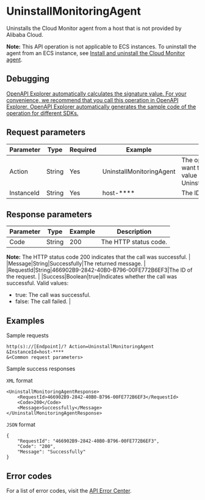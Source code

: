 # UninstallMonitoringAgent

Uninstalls the Cloud Monitor agent from a host that is not provided by Alibaba Cloud.

**Note:** This API operation is not applicable to ECS instances. To uninstall the agent from an ECS instance, see [Install and uninstall the Cloud Monitor agent](~~183482~~).

## Debugging

[OpenAPI Explorer automatically calculates the signature value. For your convenience, we recommend that you call this operation in OpenAPI Explorer. OpenAPI Explorer automatically generates the sample code of the operation for different SDKs.](https://api.aliyun.com/#product=Cms&api=UninstallMonitoringAgent&type=RPC&version=2019-01-01)

## Request parameters

|Parameter|Type|Required|Example|Description|
|---------|----|--------|-------|-----------|
|Action|String|Yes|UninstallMonitoringAgent|The operation that you want to perform. Set the value to UninstallMonitoringAgent. |
|InstanceId|String|Yes|host-\*\*\*\*|The ID of the host. |

## Response parameters

|Parameter|Type|Example|Description|
|---------|----|-------|-----------|
|Code|String|200|The HTTP status code.

 **Note:** The HTTP status code 200 indicates that the call was successful. |
|Message|String|Successfully|The returned message. |
|RequestId|String|466902B9-2842-40B0-B796-00FE772B6EF3|The ID of the request. |
|Success|Boolean|true|Indicates whether the call was successful. Valid values:

 -   true: The call was successful.
-   false: The call failed. |

## Examples

Sample requests

```
http(s)://[Endpoint]/? Action=UninstallMonitoringAgent
&InstanceId=host-****
&<Common request parameters>
```

Sample success responses

`XML` format

```
<UninstallMonitoringAgentResponse>
    <RequestId>466902B9-2842-40B0-B796-00FE772B6EF3</RequestId>
    <Code>200</Code>
    <Message>Successfully</Message>
</UninstallMonitoringAgentResponse>
```

`JSON` format

```
{
    "RequestId": "466902B9-2842-40B0-B796-00FE772B6EF3",
    "Code": "200",
    "Message": "Successfully"
}
```

## Error codes

For a list of error codes, visit the [API Error Center](https://error-center.alibabacloud.com/status/product/Cms).

